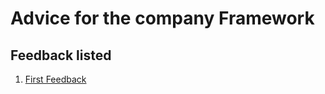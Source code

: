 # Advice for the company Framework
## Feedback listed
<ol>
  <li>
    <a href="">First Feedback</a>
  </li>
</ol>
